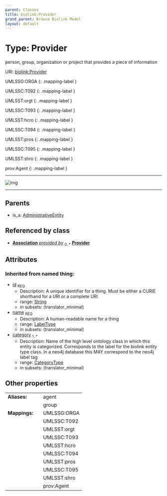 ```yaml
---
parent: Classes
title: biolink:Provider
grand_parent: Browse Biolink Model
layout: default
---
```


# Type: Provider


person, group, organization or project that provides a piece of information

URI: [biolink:Provider](https://w3id.org/biolink/vocab/Provider)

UMLSSG:ORGA
{: .mapping-label }

UMLSSC:T092
{: .mapping-label }

UMLSST:orgt
{: .mapping-label }

UMLSSC:T093
{: .mapping-label }

UMLSST:hcro
{: .mapping-label }

UMLSSC:T094
{: .mapping-label }

UMLSST:pros
{: .mapping-label }

UMLSSC:T095
{: .mapping-label }

UMLSST:shro
{: .mapping-label }

prov:Agent
{: .mapping-label }


---

![img](http://yuml.me/diagram/nofunky;dir:TB/class/[Association]-%20provided%20by%200..*%3E[Provider|id(i):string;name(i):label_type;category(i):category_type%20%2B],[AdministrativeEntity]%5E-[Provider],[Association],[AdministrativeEntity])

---


## Parents

 *  is_a: [AdministrativeEntity](AdministrativeEntity.md)

## Referenced by class

 *  **[Association](Association.md)** *[provided by](provided_by.md)*  <sub>0..*</sub>  **[Provider](Provider.md)**

## Attributes


### Inherited from named thing:

 * [id](id.md)  <sub>REQ</sub>
    * Description: A unique identifier for a thing. Must be either a CURIE shorthand for a URI or a complete URI
    * range: [String](types/String.md)
    * in subsets: (translator_minimal)
 * [name](name.md)  <sub>REQ</sub>
    * Description: A human-readable name for a thing
    * range: [LabelType](types/LabelType.md)
    * in subsets: (translator_minimal)
 * [category](category.md)  <sub>1..*</sub>
    * Description: Name of the high level ontology class in which this entity is categorized. Corresponds to the label for the biolink entity type class. In a neo4j database this MAY correspond to the neo4j label tag
    * range: [CategoryType](types/CategoryType.md)
    * in subsets: (translator_minimal)

## Other properties

|  |  |  |
| --- | --- | --- |
| **Aliases:** | | agent |
|  | | group |
| **Mappings:** | | UMLSSG:ORGA |
|  | | UMLSSC:T092 |
|  | | UMLSST:orgt |
|  | | UMLSSC:T093 |
|  | | UMLSST:hcro |
|  | | UMLSSC:T094 |
|  | | UMLSST:pros |
|  | | UMLSSC:T095 |
|  | | UMLSST:shro |
|  | | prov:Agent |

